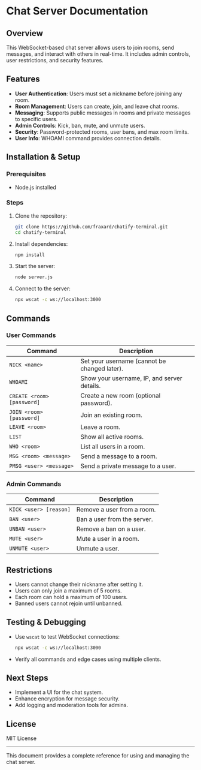 # Chat Server Documentation

## Overview
This WebSocket-based chat server allows users to join rooms, send messages, and interact with others in real-time. It includes admin controls, user restrictions, and security features.

## Features
- **User Authentication**: Users must set a nickname before joining any room.
- **Room Management**: Users can create, join, and leave chat rooms.
- **Messaging**: Supports public messages in rooms and private messages to specific users.
- **Admin Controls**: Kick, ban, mute, and unmute users.
- **Security**: Password-protected rooms, user bans, and max room limits.
- **User Info**: WHOAMI command provides connection details.

## Installation & Setup
### Prerequisites
- Node.js installed

### Steps
1. Clone the repository:
   ```sh
   git clone https://github.com/fraxard/chatify-terminal.git
   cd chatify-terminal
   ```
2. Install dependencies:
   ```sh
   npm install
   ```
3. Start the server:
   ```sh
   node server.js
   ```
4. Connect to the server:
   ```sh
   npx wscat -c ws://localhost:3000
   ```

## Commands
### User Commands
| Command        | Description |
|---------------|-------------|
| `NICK <name>` | Set your username (cannot be changed later). |
| `WHOAMI`      | Show your username, IP, and server details. |
| `CREATE <room> [password]` | Create a new room (optional password). |
| `JOIN <room> [password]`   | Join an existing room. |
| `LEAVE <room>` | Leave a room. |
| `LIST`        | Show all active rooms. |
| `WHO <room>`  | List all users in a room. |
| `MSG <room> <message>` | Send a message to a room. |
| `PMSG <user> <message>` | Send a private message to a user. |

### Admin Commands
| Command      | Description |
|-------------|-------------|
| `KICK <user> [reason]` | Remove a user from a room. |
| `BAN <user>` | Ban a user from the server. |
| `UNBAN <user>` | Remove a ban on a user. |
| `MUTE <user>` | Mute a user in a room. |
| `UNMUTE <user>` | Unmute a user. |

## Restrictions
- Users cannot change their nickname after setting it.
- Users can only join a maximum of 5 rooms.
- Each room can hold a maximum of 100 users.
- Banned users cannot rejoin until unbanned.

## Testing & Debugging
- Use `wscat` to test WebSocket connections:
  ```sh
  npx wscat -c ws://localhost:3000
  ```
- Verify all commands and edge cases using multiple clients.

## Next Steps
- Implement a UI for the chat system.
- Enhance encryption for message security.
- Add logging and moderation tools for admins.

## License
MIT License

---
This document provides a complete reference for using and managing the chat server.

